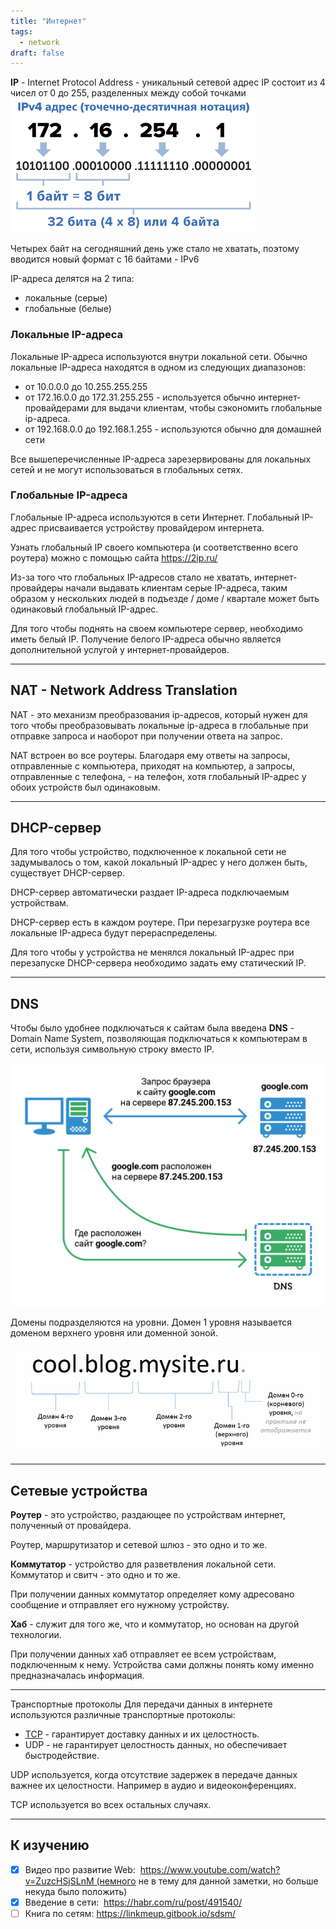 ```yaml
---
title: "Интернет"
tags:
  - network
draft: false
---
```


**IP** - Internet Protocol Address - уникальный сетевой адрес
IP состоит из 4 чисел от 0 до 255, разделенных между собой точками
![](../../images/ip_address_notation.png)

Четырех байт на сегодняшний день уже стало не хватать, поэтому вводится новый формат с 16 байтами - IPv6

IP-адреса делятся на 2 типа:

- локальные (серые)
- глобальные (белые)

### Локальные IP-адреса

Локальные IP-адреса используются внутри локальной сети. Обычно локальные IP-адреса находятся в одном из следующих диапазонов:

- от 10.0.0.0 до 10.255.255.255
- от 172.16.0.0 до 172.31.255.255 - используется обычно интернет-провайдерами для выдачи клиентам, чтобы сэкономить глобальные ip-адреса.
- от 192.168.0.0 до 192.168.1.255 - используются обычно для домашней сети

Все вышеперечисленные IP-адреса зарезервированы для локальных сетей и не могут использоваться в глобальных сетях.

### Глобальные IP-адреса

Глобальные IP-адреса используются в сети Интернет. Глобальный IP-адрес присваивается устройству провайдером интернета.

Узнать глобальный IP своего компьютера (и соответственно всего роутера) можно с помощью сайта https://2ip.ru/

Из-за того что глобальных IP-адресов стало не хватать, интернет-провайдеры начали выдавать клиентам серые IP-адреса, таким образом у нескольких людей в подъезде / доме / квартале может быть одинаковый глобальный IP-адрес.

Для того чтобы поднять на своем компьютере сервер, необходимо иметь белый IP. Получение белого IP-адреса обычно является дополнительной услугой у интернет-провайдеров.

* * *

## NAT - Network Address Translation

NAT - это механизм преобразования ip-адресов, который нужен для того чтобы преобразовывать локальные ip-адреса в глобальные при отправке запроса и наоборот при получении ответа на запрос.

NAT встроен во все роутеры. Благодаря ему ответы на запросы, отправленные с компьютера, приходят на компьютер, а запросы, отправленные с телефона, - на телефон, хотя глобальный IP-адрес у обоих устройств был одинаковым.

---
## DHCP-сервер

Для того чтобы устройство, подключенное к локальной сети не задумывалось о том, какой локальный IP-адрес у него должен быть, существует DHCP-сервер.

DHCP-сервер автоматически раздает IP-адреса подключаемым устройствам.

DHCP-сервер есть в каждом роутере. При перезагрузке роутера все локальные IP-адреса будут перераспределены.

Для того чтобы у устройства не менялся локальный IP-адрес при перезапуске DHCP-сервера необходимо задать ему статический IP.

---
## DNS

Чтобы было удобнее подключаться к сайтам была введена **DNS** - Domain Name System, позволяющая подключаться к компьютерам в сети, используя символьную строку вместо IP.

![](../../images/dns_requesting.png)

Домены подразделяются на уровни.
Домен 1 уровня называется доменом верхнего уровня или доменной зоной.

![](../../images/domen_levels.png)

* * *

## Сетевые устройства

**Роутер** - это устройство, раздающее по устройствам интернет, полученный от провайдера.

Роутер, маршрутизатор и сетевой шлюз - это одно и то же.

**Коммутатор** - устройство для разветвления локальной сети.
Коммутатор и свитч - это одно и то же.

При получении данных коммутатор определяет кому адресовано сообщение и отправляет его нужному устройству.

**Хаб** - служит для того же, что и коммутатор, но основан на другой технологии.

При получении данных хаб отправляет ее всем устройствам, подключенным к нему. Устройства сами должны понять кому именно предназначалась информация.

---
Транспортные протоколы
Для передачи данных в интернете используются различные транспортные протоколы:

- [TCP](tcp.md) - гарантирует доставку данных и их целостность.
- UDP - не гарантирует целостность данных, но обеспечивает быстродействие.

UDP используется, когда отсутствие задержек в передаче данных важнее их целостности. Например в аудио и видеоконференциях.

TCP используется во всех остальных случаях.

---
## К изучению

- [X] Видео про развитие Web:  https://www.youtube.com/watch?v=ZuzcHSjSLnM (немного не в тему для данной заметки, но больше некуда было положить)
- [X] Введение в сети:  https://habr.com/ru/post/491540/
- [ ] Книга по сетям: https://linkmeup.gitbook.io/sdsm/